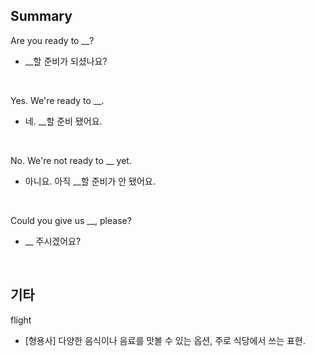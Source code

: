 ## Summary

Are you ready to __?
- __할 준비가 되셨나요?

<br>

Yes. We're ready to __.
- 네. __할 준비 됐어요.

<br>

No. We're not ready to __ yet.
- 아니요. 아직 __할 준비가 안 됐어요.

<br>

Could you give us __, please?
- __ 주시겠어요?

<br>

## 기타

flight
- [형용사] 다양한 음식이나 음료를 맛볼 수 있는 옵션, 주로 식당에서 쓰는 표현.
